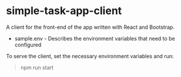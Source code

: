 # simple-task-app-client
A client for the front-end of the app written with React and Bootstrap.
* sample.env - Describes the environment variables that need to be configured 

To serve the client, set the necessary environment variables and run:
> npm run start